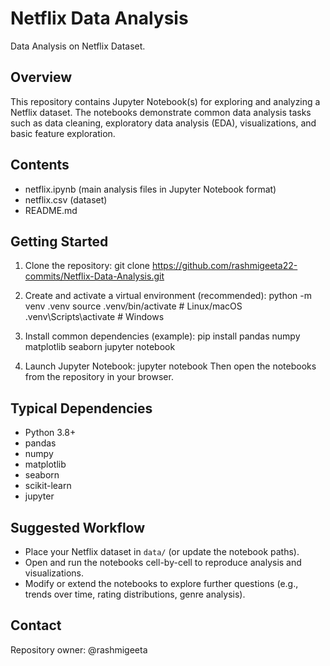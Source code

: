 # Netflix Data Analysis

Data Analysis on Netflix Dataset.

## Overview
This repository contains Jupyter Notebook(s) for exploring and analyzing a Netflix dataset. The notebooks demonstrate common data analysis tasks such as data cleaning, exploratory data analysis (EDA), visualizations, and basic feature exploration.

## Contents
- netflix.ipynb (main analysis files in Jupyter Notebook format)
- netflix.csv (dataset)
- README.md 

## Getting Started

1. Clone the repository:
   git clone https://github.com/rashmigeeta22-commits/Netflix-Data-Analysis.git

2. Create and activate a virtual environment (recommended):
   python -m venv .venv
   source .venv/bin/activate  # Linux/macOS
   .venv\Scripts\activate     # Windows

3. Install common dependencies (example):
   pip install pandas numpy matplotlib seaborn jupyter notebook

4. Launch Jupyter Notebook:
   jupyter notebook
   Then open the notebooks from the repository in your browser.

## Typical Dependencies
- Python 3.8+
- pandas
- numpy
- matplotlib
- seaborn
- scikit-learn
- jupyter

## Suggested Workflow
- Place your Netflix dataset in `data/` (or update the notebook paths).
- Open and run the notebooks cell-by-cell to reproduce analysis and visualizations.
- Modify or extend the notebooks to explore further questions (e.g., trends over time, rating distributions, genre analysis).

## Contact
Repository owner: @rashmigeeta
